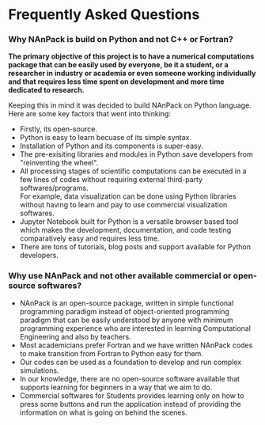 # Frequently Asked Questions

### Why NAnPack is build on Python and not C++ or Fortran?

**The primary objective of this project is to have a numerical computations package that can be easily used by everyone, be it a student, or a researcher in industry or academia or even someone working individually and that requires less time spent on development and more time dedicated to research.**

Keeping this in mind it was decided to build NAnPack on Python language.
Here are some key factors that went into thinking:

* Firstly, its open-source.
* Python is easy to learn becuase of its simple syntax.
* Installation of Python and its components is super-easy.
* The pre-exisiting libraries and modules in Python save developers from "reinventing the wheel".
* All processing stages of scientific computations can be executed in a few lines of codes without requiring external third-party softwares/programs.   
For example, data visualization can be done using Python libraries without having to learn and pay to use commercial visualization softwares. 
* Jupyter Notebook built for Python is a versatile browser based tool which makes the development, documentation, and code testing comparatively easy and requires less time.
* There are tons of tutorials, blog posts and support available for Python developers.

### Why use NAnPack and not other available commercial or open-source softwares?

* NAnPack is an open-source package, written in simple functional programming paradigm instead of object-oriented programming paradigm that can be easily understood by anyone with minimum programming experience who are interested in learning Computational Engineering and also by teachers.
* Most academicians prefer Fortran and we have written NAnPack codes to make transition from Fortran to Python easy for them.
* Our codes can be used as a foundation to develop and run complex simulations.
* In our knowledge, there are no open-source software available that supports learning for beginners in a way that we aim to do.
* Commercial softwares for Students provides learning only on how to press some buttons and run the application instead of providing the information on what is going on behind the scenes.
